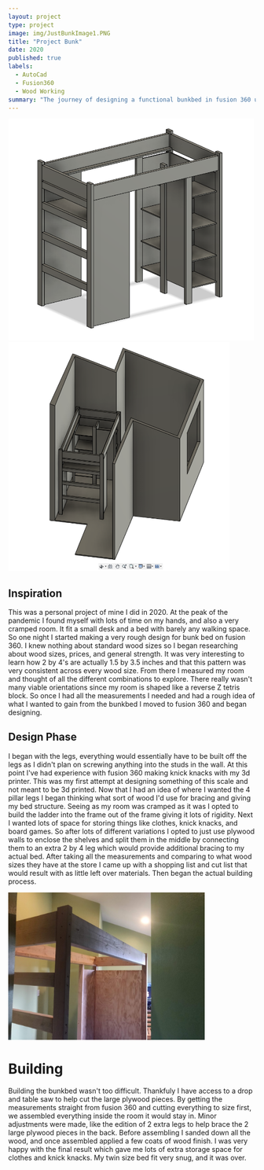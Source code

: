 ```yaml
---
layout: project
type: project
image: img/JustBunkImage1.PNG
title: "Project Bunk"
date: 2020
published: true
labels:
  - AutoCad
  - Fusion360
  - Wood Working
summary: "The journey of designing a functional bunkbed in fusion 360 using widely available wood sizes."
---
```


<div class="text-center p-4">
  <img width="500px" src="../img/JustBunkImage1.PNG" class="img-thumbnail" >
  <img width="450px" src="/img/BunkAndRoom.PNG" class="img-thumbnail" >
</div>

## Inspiration
This was a personal project of mine I did in 2020. At the peak of the pandemic I found myself with lots of time on my hands, and also a very cramped room. It fit a small desk and a bed with barely any walking space. So one night I started making a very rough design for bunk bed on fusion 360. I knew nothing about standard wood sizes so I began researching about wood sizes, prices, and general strength. It was very interesting to learn how 2 by 4's are actually 1.5 by 3.5 inches and that this pattern was very consistent across every wood size. From there I measured my room and thought of all the different combinations to explore. There really wasn't many viable orientations since my room is shaped like a reverse Z tetris block. So once I had all the measurements I needed and had a rough idea of what I wanted to gain from the bunkbed I moved to fusion 360 and began designing.

## Design Phase
I began with the legs, everything would essentially have to be built off the legs as I didn't plan on screwing anything into the studs in the wall. At this point I've had experience with fusion 360 making knick knacks with my 3d printer. This was my first attempt at designing something of this scale and not meant to be 3d printed. Now that I had an idea of where I wanted the 4 pillar legs I began thinking what sort of wood I'd use for bracing and giving my bed structure. Seeing as my room was cramped as it was I opted to build the ladder into the frame out of the frame giving it lots of rigidity. Next I wanted lots of space for storing things like clothes, knick knacks, and board games. So after lots of different variations I opted to just use plywood walls to enclose the shelves and split them in the middle by connecting them to an extra 2 by 4 leg which would provide additional bracing to my actual bed. After taking all the measurements and comparing to what wood sizes they have at the store I came up with a shopping list and cut list that would result with as little left over materials. Then began the actual building process.

<img width="400px" class="rounded float-start pe-4" src="../img/bunkbed-In-Progress.jpg">

# Building
Building the bunkbed wasn't too difficult. Thankfuly I have access to a drop and table saw to help cut the large plywood pieces. By getting the measurements straight from fusion 360 and cutting everything to size first, we assembled everything inside the room it would stay in. Minor adjustments were made, like the edition of 2 extra legs to help brace the 2 large plywood pieces in the back. Before assembling I sanded down all the wood, and once assembled applied a few coats of wood finish. I was very happy with the final result which gave me lots of extra storage space for clothes and knick knacks. My twin size bed fit very snug, and it was over.






